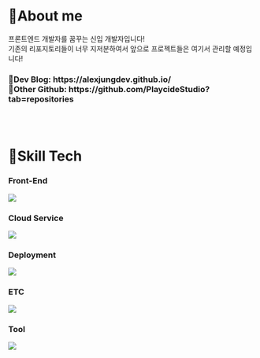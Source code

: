 <h1>👀About me</h1>
프론트엔드 개발자를 꿈꾸는 신입 개발자입니다!
<br/>
기존의 리포지토리들이 너무 지저분하여서 앞으로 프로젝트들은 여기서 관리할 예정입니다!
<p/>
<p/>
<h3>📖Dev Blog: https://alexjungdev.github.io/
<br/>
🔗Other Github: https://github.com/PlaycideStudio?tab=repositories</h3>
<br/>
<br/>
<h1>🔨Skill Tech</h1>
<h3>Front-End</h3>
<img src=https://skillicons.dev/icons?i=html,css,js,react,nextjs,styledcomponents,tailwind,wasm/>
<h3>Cloud Service</h3>
<img src=https://skillicons.dev/icons?i=workers,azure,wasm/>
<h3>Deployment</h3>
<img src=https://skillicons.dev/icons?i=cloudflare,vercel,wasm/>
<h3>ETC</h3>
<img src=https://skillicons.dev/icons?i=unity,cs,wasm/>
<h3>Tool</h3>
<img src=https://skillicons.dev/icons?i=github,git,vscode,visualstudio,wasm/>
